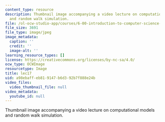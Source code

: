 ```yaml
---
content_type: resource
description: Thumbnail image accompanying a video lecture on computational models
  and random walk simulation.
file: /ol-ocw-studio-app/courses/6-00-introduction-to-computer-science-and-programming-fall-2008/a98ebaffeb819147b6d392b7f888e24b_lec17.jpg
file_size: 3691
file_type: image/jpeg
image_metadata:
  caption: ''
  credit: ''
  image-alt: ''
learning_resource_types: []
license: https://creativecommons.org/licenses/by-nc-sa/4.0/
ocw_type: OCWImage
resourcetype: Image
title: lec17
uid: a98ebaff-eb81-9147-b6d3-92b7f888e24b
video_files:
  video_thumbnail_file: null
video_metadata:
  youtube_id: null
---
```

Thumbnail image accompanying a video lecture on computational models and random walk simulation.